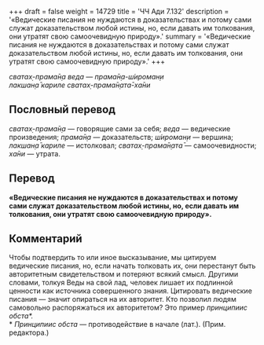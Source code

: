 +++
draft = false
weight = 14729
title = 'ЧЧ Ади 7.132'
description = '«Ведические писания не нуждаются в доказательствах и потому сами служат доказательством любой истины, но, если давать им толкования, они утратят свою самоочевидную природу».'
summary = '«Ведические писания не нуждаются в доказательствах и потому сами служат доказательством любой истины, но, если давать им толкования, они утратят свою самоочевидную природу».'
+++

_сватах̣-прама̄н̣а веда — прама̄н̣а-ш́ироман̣и  
лакшан̣а̄ кариле сватах̣-прама̄н̣ата̄-ха̄ни_

## Пословный перевод

_сватах̣_\-_прама̄н̣а_ — говорящие сами за себя; _веда_ — ведические произведения; _прама̄н̣а_ — доказательств; _ш́ироман̣и_ — вершина; _лакшан̣а̄_ _кариле_ — истолковал; _сватах̣_\-_прама̄н̣ата̄_ — самоочевидности; _ха̄ни_ — утрата.

## Перевод

**«Ведические писания не нуждаются в доказательствах и потому сами служат доказательством любой истины, но, если давать им толкования, они утратят свою самоочевидную природу».**

## Комментарий

Чтобы подтвердить то или иное высказывание, мы цитируем ведические писания, но, если начать толковать их, они перестанут быть авторитетным свидетельством и потеряют всякий смысл. Другими словами, толкуя Веды на свой лад, человек лишает их подлинной ценности как источника совершенного знания. Цитировать ведические писания — значит опираться на их авторитет. Кто позволил людям самовольно распоряжаться их авторитетом? Это пример _принципиис обста\*._  
\* _Принципиис обста_ — противодействие в начале (лат.). (Прим. редактора.)
